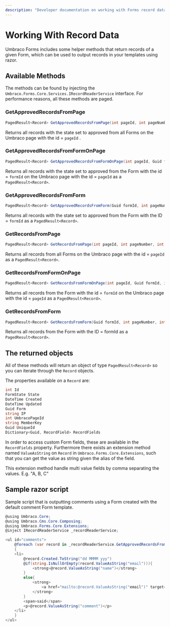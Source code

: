 ```yaml
---
description: "Developer documentation on working with Forms record data."
---
```


# Working With Record Data

Umbraco Forms includes some helper methods that return records of a given Form, which can be used to output records in your templates using razor.

## Available Methods

The methods can be found by injecting the `Umbraco.Forms.Core.Services.IRecordReaderService` interface. For performance reasons, all these methods are paged.

### GetApprovedRecordsFromPage

```csharp
PagedResult<Record> GetApprovedRecordsFromPage(int pageId, int pageNumber, int pageSize)
```

Returns all records with the state set to approved from all Forms on the Umbraco page with the id = `pageId` .

### GetApprovedRecordsFromFormOnPage

```csharp
PagedResult<Record> GetApprovedRecordsFromFormOnPage(int pageId, Guid formId, int pageNumber, int pageSize)
```

Returns all records with the state set to approved from the Form with the id = `formId` on the Umbraco page with the id = `pageId` as a `PagedResult<Record>`.

### GetApprovedRecordsFromForm

```csharp
PagedResult<Record> GetApprovedRecordsFromForm(Guid formId, int pageNumber, int pageSize)
```

Returns all records with the state set to approved from the Form with the ID = `formId` as a `PagedResult<Record>`.

### GetRecordsFromPage

```csharp
PagedResult<Record> GetRecordsFromPage(int pageId, int pageNumber, int pageSize)
```

Returns all records from all Forms on the Umbraco page with the id = `pageId` as a `PagedResult<Record>`.

### GetRecordsFromFormOnPage

```csharp
PagedResult<Record> GetRecordsFromFormOnPage(int pageId, Guid formId, int pageNumber, int pageSize)
```

Returns all records from the Form with the id = `formId` on the Umbraco page with the id = `pageId` as a `PagedResult<Record>`.

### GetRecordsFromForm

```csharp
PagedResult<Record> GetRecordsFromForm(Guid formId, int pageNumber, int pageSize)
```

Returns all records from the Form with the ID = formId as a `PagedResult<Record>`.

## The returned objects

All of these methods will return an object of type `PagedResult<Record>` so you can iterate through the `Record` objects.

The properties available on a `Record` are:

```csharp
int Id
FormState State
DateTime Created
DateTime Updated
Guid Form
string IP
int UmbracoPageId
string MemberKey
Guid UniqueId
Dictionary<Guid, RecordField> RecordFields
```

In order to access custom Form fields, these are available in the `RecordFields` property. Furthermore there exists an extension method named `ValueAsString` on `Record` in `Umbraco.Forms.Core.Extensions`, such that you can get the value as string given the alias of the field.

This extension method handle multi value fields by comma separating the values. E.g. "A, B, C"

## Sample razor script

Sample script that is outputting comments using a Form created with the default comment Form template.

```csharp
@using Umbraco.Core;
@using Umbraco.Cms.Core.Composing;
@using Umbraco.Forms.Core.Extensions;
@inject IRecordReaderService _recordReaderService;

<ul id="comments">
    @foreach (var record in _recordReaderService.GetApprovedRecordsFromPage(Model.Id, 1, 10).Items)
    {
    <li>
        @record.Created.ToString("dd MMMM yyy")
        @if(string.IsNullOrEmpty(record.ValueAsString("email"))){
            <strong>@record.ValueAsString("name")</strong>
        }
        else{
            <strong>
                <a href="mailto:@record.ValueAsString("email")" target="_blank">@record.ValueAsString("name")</a>
            </strong>
        }
        <span>said</span>
        <p>@record.ValueAsString("comment")</p>
    </li>
    }
</ul>
```
